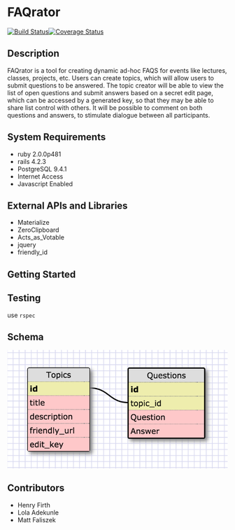 # FAQrator

[![Build Status](https://travis-ci.org/chi-dragonflies-2015/FAQrator.svg?branch=setup)](https://travis-ci.org/chi-dragonflies-2015/FAQrator)[![Coverage Status](https://coveralls.io/repos/chi-dragonflies-2015/FAQrator/badge.svg?branch=master&service=github)](https://coveralls.io/github/chi-dragonflies-2015/FAQrator?branch=master)

## Description
FAQrator is a tool for creating dynamic ad-hoc FAQS for events like lectures, classes, projects, etc. Users can create topics, which will allow users to submit questions to be answered. The topic creator will be able to view the list of open questions and submit answers based on a secret edit page, which can be accessed by a generated key, so that they may be able to share list control with others. It will be possible to comment on both questions and answers, to stimulate dialogue between all participants.

## System Requirements
* ruby 2.0.0p481
* rails 4.2.3
* PostgreSQL 9.4.1
* Internet Access
* Javascript Enabled

## External APIs and Libraries
* Materialize
* ZeroClipboard
* Acts_as_Votable
* jquery
* friendly_id
## Getting Started

## Testing
use ```rspec```
## Schema
![Initial Schema](/initial_schema.png "initial schema")

## Contributors
* Henry Firth
* Lola Adekunle
* Matt Faliszek

